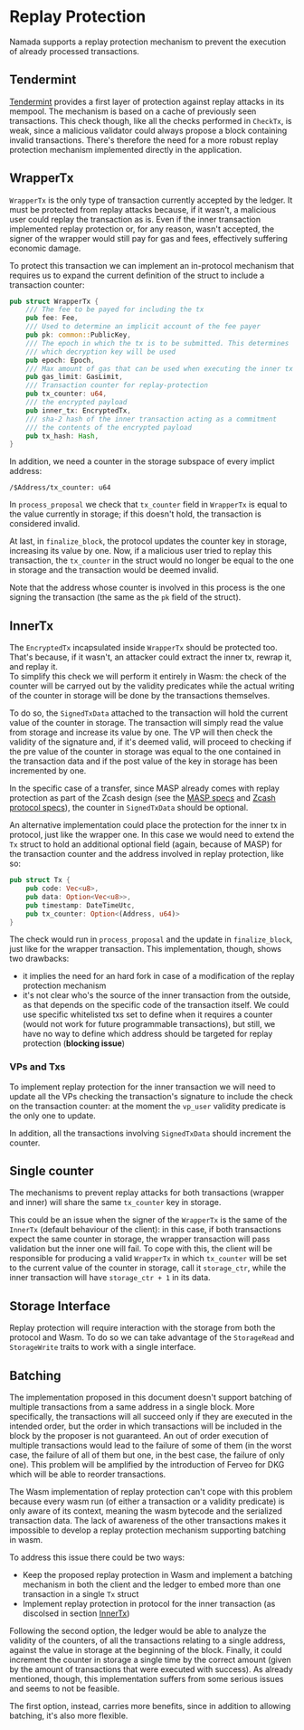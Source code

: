 # Replay Protection

Namada supports a replay protection mechanism to prevent the execution of already processed transactions.

## Tendermint

[Tendermint]((https://docs.tendermint.com/v0.33/app-dev/app-development.html#replay-protection)) provides a first layer of protection against replay attacks in its mempool. The mechanism is based on a cache of previously seen transactions. This check though, like all the checks performed in `CheckTx`, is weak, since a malicious validator could always propose a block containing invalid transactions. There's therefore the need for a more robust replay protection mechanism implemented directly in the application.

## WrapperTx

`WrapperTx` is the only type of transaction currently accepted by the ledger. It must be protected from replay attacks because, if it wasn't, a malicious user could replay the transaction as is. Even if the inner transaction implemented replay protection or, for any reason, wasn't accepted, the signer of the wrapper would still pay for gas and fees, effectively suffering economic damage.

To protect this transaction we can implement an in-protocol mechanism that requires us to expand the current definition of the struct to include a transaction counter:

```rust
pub struct WrapperTx {
    /// The fee to be payed for including the tx
    pub fee: Fee,
    /// Used to determine an implicit account of the fee payer
    pub pk: common::PublicKey,
    /// The epoch in which the tx is to be submitted. This determines
    /// which decryption key will be used
    pub epoch: Epoch,
    /// Max amount of gas that can be used when executing the inner tx
    pub gas_limit: GasLimit,
    /// Transaction counter for replay-protection
    pub tx_counter: u64,
    /// the encrypted payload
    pub inner_tx: EncryptedTx,
    /// sha-2 hash of the inner transaction acting as a commitment
    /// the contents of the encrypted payload
    pub tx_hash: Hash,
}
``` 

In addition, we need a counter in the storage subspace of every implict address:

```
/$Address/tx_counter: u64
```

In `process_proposal` we check that `tx_counter` field in `WrapperTx` is equal to the value currently in storage; if this doesn't hold, the transaction is considered invalid.

At last, in `finalize_block`, the protocol updates the counter key in storage, increasing its value by one. Now, if a malicious user tried to replay this transaction, the `tx_counter` in the struct would no longer be equal to the one in storage and the transaction would be deemed invalid.

Note that the address whose counter is involved in this process is the one signing the transaction (the same as the `pk` field of the struct).

## InnerTx

The `EncryptedTx` incapsulated inside `WrapperTx` should be protected too. That's because, if it wasn't, an attacker could extract the inner tx, rewrap it, and replay it.\
To simplify this check we will perform it entirely in Wasm: the check of the counter will be carryed out by the validity predicates while the actual writing of the counter in storage will be done by the transactions themselves. 

To do so, the `SignedTxData` attached to the transaction will hold the current value of the counter in storage. The transaction will simply read the value from storage and increase its value by one. The VP will then check the validity of the signature and, if it's deemed valid, will proceed to checking if the pre value of the counter in storage was equal to the one contained in the transaction data and if the post value of the key in storage has been incremented by one.

In the specific case of a transfer, since MASP already comes with replay protection as part of the Zcash design (see the [MASP specs](https://specs.namada.net/masp.html) and [Zcash protocol specs](https://zips.z.cash/protocol/protocol.pdf)), the counter in `SignedTxData` should be optional.

An alternative implementation could place the protection for the inner tx in protocol, just like the wrapper one. In this case we would need to extend the `Tx` struct to hold an additional optional field (again, because of MASP) for the transaction counter and the address involved in replay protection, like so:

```rust
pub struct Tx {
    pub code: Vec<u8>,
    pub data: Option<Vec<u8>>,
    pub timestamp: DateTimeUtc,
    pub tx_counter: Option<(Address, u64)>
}
```

The check would run in `process_proposal` and the update in `finalize_block`, just like for the wrapper transaction. This implementation, though, shows two drawbacks:

- it implies the need for an hard fork in case of a modification of the replay protection mechanism
- it's not clear who's the source of the inner transaction from the outside, as that depends on the specific code of the transaction itself. We could use specific whitelisted txs set to define when it requires a counter (would not work for future programmable transactions), but still, we have no way to define which address should be targeted for replay protection (**blocking issue**)

### VPs and Txs

To implement replay protection for the inner transaction we will need to update all the VPs checking the transaction's signature to include the check on the transaction counter: at the moment the `vp_user` validity predicate is the only one to update.

In addition, all the transactions involving `SignedTxData` should increment the counter.

## Single counter

The mechanisms to prevent replay attacks for both transactions (wrapper and inner) will share the same `tx_counter` key in storage.

This could be an issue when the signer of the `WrapperTx` is the same of the `InnerTx` (default behaviour of the client): in this case, if both transactions expect the same counter in storage, the wrapper transaction will pass validation but the inner one will fail. To cope with this, the client will be responsible for producing a valid `WrapperTx` in which `tx_counter` will be set to the current value of the counter in storage, call it `storage_ctr`, while the inner transaction will have `storage_ctr + 1` in its data.

## Storage Interface

Replay protection will require interaction with the storage from both the protocol and Wasm. To do so we can take advantage of the `StorageRead` and `StorageWrite` traits to work with a single interface.

## Batching

The implementation proposed in this document doesn't support batching of multiple transactions from a same address in a single block. More specifically, the transactions will all succeed only if they are executed in the intended order, but the order in which transactions will be included in the block by the proposer is not guaranteed. An out of order execution of multiple transactions would lead to the failure of some of them (in the worst case, the failure of all of them but one, in the best case, the failure of only one). This problem will be amplified by the introduction of Ferveo for DKG which will be able to reorder transactions.

The Wasm implementation of replay protection can't cope with this problem because every wasm run (of either a transaction or a validity predicate) is only aware of its context, meaning the wasm bytecode and the serialized transaction data. The lack of awareness of the other transactions makes it impossible to develop a replay protection mechanism supporting batching in wasm.

To address this issue there could be two ways:

- Keep the proposed replay protection in Wasm and implement a batching mechanism in both the client and the ledger to embed more than one transaction in a single `Tx` struct
- Implement replay protection in protocol for the inner transaction (as discolsed in section [InnerTx](#InnerTx))

Following the second option, the ledger would be able to analyze the validity of the counters, of all the transactions relating to a single address, against the value in storage at the beginning of the block.
Finally, it could increment the counter in storage a single time by the correct amount (given by the amount of transactions that were executed with success). As already mentioned, though, this implementation suffers from some serious issues and seems to not be feasible.

The first option, instead, carries more benefits, since in addition to allowing batching, it's also more flexible.
